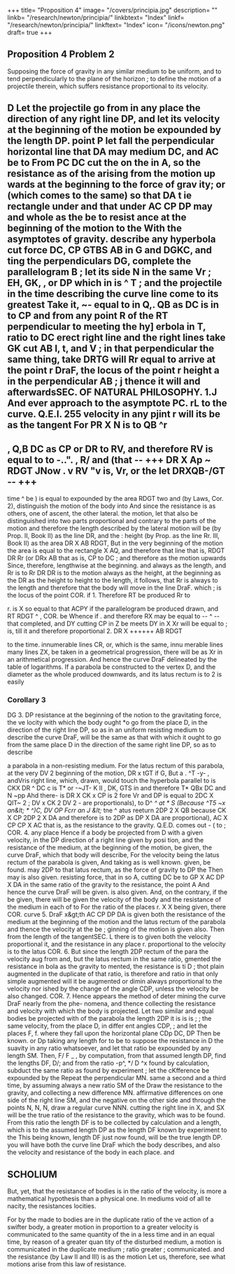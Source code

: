+++
title= "Proposition 4"
image= "/covers/principia.jpg"
description= ""
linkb= "/research/newton/principia/"
linkbtext= "Index"
linkf= "/research/newton/principia/"
linkftext= "Index"
icon= "/icons/newton.png"
draft= true
+++

## Proposition 4 Problem 2

Supposing the force of gravity in any similar medium to be uniform, and to tend perpendicularly to the plane of the horizon ; to define the motion of a projectile therein, which
suffers resistance proportional to its velocity.

D
Let the projectile go from
in
any place
the direction of any
right line DP, and let
its
velocity at the beginning of the motion
be expounded by the
length DP.
point P let fall the perpendicular
horizontal line
that
DA
may
medium
DC, and
AC
be to
From
PC
DC
cut
the
on the
in A, so
the resistance
as
of the
arising from the motion up
wards at the beginning to the force of grav
ity; or (which comes to the same) so that
DA
t ie rectangle under
and
that under
AC
CP
DP may
and
whole
as the
be to
resist
ance at the beginning of the motion to the
With the asymptotes
of gravity.
describe any hyperbola
cut
force
DC, CP
GTBS
AB in G and
DGKC, and
ting the perpendiculars DG,
complete the parallelogram
B
;
let its side
N
in the
same
Vr
;
EH, GK,
,
or
DP
which
in
is
^
T
;
and the
projectile in the time
describing the curve line
come
to its greatest
Take
it,
~-
equal to
in Q,.
QB as DC is in to CP and from any point R of the
RT perpendicular to meeting the hy] erbola in T,
ratio to
DC
erect
right line
and the right lines
take
GK cut AB
I, t,
and
V
;
in
that perpendicular
the same thing, take
DRTG will
Rr
equal to
arrive at the point r
DraF, the locus of the point r
height a in the perpendicular AB
;
j
thence
it
will
and afterwardsSEC.
OF NATURAL PHILOSOPHY.
1.J
And
ever approach to the asymptote PC.
rL to the curve. Q.E.I.
255
velocity in any pjint r will
its
be as the tangent
For
PR
X
N is to
QB
^r
-
,
Q,B
DC
as
CP or DR to RV, and therefore RV is equal to
to
-..&quot;.
, R/
and
(that
-- +++
DR X Ap ~ RDGT
JNow
.
v
RV
&quot;v
is,
Vr, or
the
let
DRXQB-/GT
-- +++
-
time
^
be
)
is
equal to
expounded by the area
RDGT
two
and (by Laws, Cor. 2), distinguish the motion of the body into
And since the resistance is as
others, one of ascent, the other lateral.
the motion, let that also be distinguished into two parts proportional and
contrary to the parts of the motion and therefore the length described by
the lateral motion will be (by Prop. II, Book II) as the line DR, and the
:
height (by Prop.
as the line Rr.
Ill,
Book
II) as
the area
DR X AB
RDGT,
But
in the very beginning of the motion the area
is equal to the rectangle
X AQ, and therefore that line
that
is,
RDGT
DR
Rr
(or
DRx AB
that
as
is,
CP
to
DC
;
and therefore
as the
motion upwards
Since, therefore,
lengthwise at the beginning.
and
always as the length, and Rr is to
Rr
DR
DR
is
to the
motion
always as the height,
at the beginning
as the
DR
as the height to
height to the length, it follows, that Rr is always to
the length and therefore that the body will move in the line DraF. which
;
is
the locus of the point
COR.
if
1.
Therefore
RT be produced
Rr
to

r.
is
X so
equal to
that
ACPY
if the
parallelogram
be produced
drawn, and
RT
RDGT
^
,
COR.
be
Whence
if
.
and therefore
RX may be equal to -- ^ -- that
completed, and DY cutting CP in Z be
meets DY in X Xr will be equal to
;
is,
till it
and therefore proportional
2.
DR X ++++++
AB
RDGT

to
the time.
innumerable lines CR,
or,
which
is
the same, innu
merable lines
many
lines
ZX, be taken in a geometrical progression, there will be as
Xr in an arithmetical progression. And hence the curve DraF
delineated by the table of logarithms.
If a parabola be constructed to the vertex D, and the diameter
as the whole
produced downwards, and its latus rectum is to 2
is easily


### Corollary 3

DG
3.
DP
resistance at the beginning of the notion to the gravitating force, the ve
locity with which the body ought *o go from the place D, in the direction
of the right line DP, so as in an uniform resisting medium to describe the
curve DraF, will be the same as that with which it ought to go from the
same place
D
in the direction of the
same right
line
DP,
so as to describe



a parabola in a non-resisting medium. For
the latus rectum of this parabola, at the
very
DV 2
beginning of the motion,
DR x
tGT
if
G,
But a
.
^T
-y-
,
andVris
right line, which,
drawn, would touch the hyperbola
parallel to
is
CKX DR
^
DC
c
is
T*
or
-~JT-
K
II
,
DK,
GTS in
and therefore T*
QBx DC
and N
~pp
Ahd there-
is
DR X CK x CP
is
2
fore Vr
and DP
is
equal to
2DC X QlT~
2
;
DV x CK
2
DV 2 -
are proportionals), to
D^
*^ at * S (Because
^T5
~x
an&amp;lt;
*
^)C,
DV
OP
Fcrr
an
J
&amp;lt;*
tne
^
atus reeturn
2DP 2 X QB
because
CK X CP
2DP 2 X DA
and therefore is to 2DP as DP X DA
are proportional),
AC X CP
CP X AC that is, as the resistance to the gravity. Q.E.D.
comes out -
(
to
;
COR.
4.
any place
Hence if a body be projected from
D
with a given velocity, in the
DP
direction of a right line
given by posi
tion, and the resistance of the medium, at
the beginning of the motion, be given, the
curve DraF, which that body will describe,
For the velocity being
the
latus
rectum
of the parabola is
given,
And taking
as
is
well
known.
given,
be found.
may
2DP
to that latus rectum, as the force of gravity
to
DP
the
Then
may
is also given.
resisting force,
that
in
so
A,
cutting
DC
be to
GP X AC
DP X DA
in the
same
ratio of
the gravity to the resistance, the point A
And hence the curve DraF
will be given.
is also
given.
And, on the
contrary, if the
be given, there will be given
the velocity of the body and the resistance of the medium in each of
to
For the ratio of
the places r.
X
X
being given, there
COR.
curve
5.
DraF
x&amp;gt;th
AC
CP
DP
DA
is given both the resistance of the medium at the beginning of the motion
and the latus rectum of the parabola and thence the velocity at the be
;
ginning of the motion
is
given
also.
Then from
the length of the tangentSEC.
L
there
is
to
given both the velocity proportional
it,
and the resistance
in any place r.
proportional to the velocity
is to the latus
COR. 6. But since the length
2DP
rectum of the para
the velocity aug
from
and,
but the latus rectum
in
the
same
ratio,
gmented
the resistance in
bola as the gravity to
mented, the resistance
is
ti
D
;
thot
plain
augmented in the duplicate of that ratio,
is therefore
and
ratio
in
that
only
simple
augmented
will it be augmented or dimin
always proportional to the velocity nor
ished by the change of the angle CDP, unless the velocity be also changed.
COR. 7. Hence appears the method of deter
mining the curve DraF nearly from the phe-
nomena, and thence collecting the resistance and
velocity with which the body is projected. Let
two similar and equal bodies be projected with
of the parabola
the length
2DP
it is
is
is
;
;
the same velocity, from the place D, in differ
ent angles CDP,
; and let the places F,
f. where they fall upon the horizontal plane
CDp
DC,
DP
Then
be known.
or
Dp
taking any length for
to be to
suppose the resistance in
D
the suavity in any ratio whatsoever, and let that
ratio be expounded by any length SM.
Then,
F/
F
_
,
by computation, from that assumed length DP,
find the lengths DF, D/; and from the ratio
-p^,
*/
D
^x
found by calculation, subduct the same ratio as found by experiment
;
let the cKfference be expounded by the
Repeat the
perpendicular MN.
same a second and a third time, by assuming always a new ratio SM of the
Draw the
resistance to the gravity, and collecting a new difference MN.
affirmative differences on one side of the right line SM, and the negative
on the other side and through the points N, N, N, draw a regular curve
NNN. cutting the right line
in X, and SX will be the true ratio
of the resistance to the gravity, which was to be found.
From this ratio
the length DF is to be collected by calculation
and a length, which is to
the assumed length DP as the length DF known by experiment to the
This being known,
length DF just now found, will be the true length DP.
you will have both the curve line DraF which the body describes, and also
the velocity and resistance of the body in each place.
and




## SCHOLIUM

But, yet, that the resistance of bodies is in the ratio of the velocity, is more a mathematical hypothesis than a physical one. In mediums void of all te nacity, the resistances
locities. 

For by the
made to bodies are in the duplicate ratio of the ve
action of a swifter body, a greater motion in proportion to a greater velocity is communicated to the same
quantity of the
in a less time
and in an equal time, by reason of a
greater quan
tity of the disturbed medium, a motion is communicated in the duplicate
medium
;
ratio greater
;
communicated.
and the resistance (by Law II and
III) is as the motion
Let us, therefore, see what motions arise from this law of
resistance.
